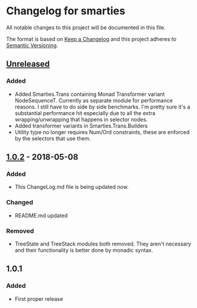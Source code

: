 # Changelog for smarties
All notable changes to this project will be documented in this file.

The format is based on [Keep a Changelog](http://keepachangelog.com/en/1.0.0/)
and this project adheres to [Semantic Versioning](http://semver.org/spec/v2.0.0.html).

## [Unreleased]
### Added
- Added Smarties.Trans containing Monad Transformer variant NodeSequenceT. Currently as separate module for performance reasons. I still have to do side by side benchmarks. I'm pretty sure it's a substantial performance hit especially due to all the extra wrapping/unwrapping that happens in selector nodes.
- Added transformer variants in Smarties.Trans.Builders
- Utility type no longer requires Num/Ord constraints, these are enforced by the selectors that use them.

## [1.0.2] - 2018-05-08
### Added
- This ChangeLog.md file is being updated now.

### Changed
- README.md updated

### Removed
- TreeState and TreeStack modules both removed. They aren't necessary and their functionality is better done by monadic syntax.

## 1.0.1
### Added
- First proper release

[Unreleased]: https://github.com/pdlla/smarties/compare/v1.0.2...HEAD
[1.0.2]:https://github.com/pdlla/smarties/compare/v1.0.1...v1.0.2
